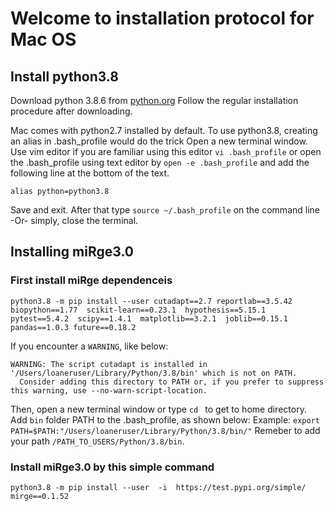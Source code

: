 # Welcome to installation protocol for Mac OS

## Install python3.8

Download python 3.8.6 from [python.org](https://www.python.org/downloads/release/python-386/)
Follow the regular installation procedure after downloading.

Mac comes with python2.7 installed by default. To use python3.8, creating an alias in .bash_profile would do the trick
Open a new terminal window. Use vim editor if you are familiar using this editor `vi .bash_profile` or open the .bash_profile using text editor by `open -e .bash_profile` and add the following line at the bottom of the text.

`alias python=python3.8`

Save and exit. After that type `source ~/.bash_profile` on the command line -Or- simply, close the terminal. 

## Installing miRge3.0

### First install miRge dependenceis 

```python3.8 -m pip install --user cutadapt==2.7 reportlab==3.5.42 biopython==1.77  scikit-learn==0.23.1  hypothesis==5.15.1 pytest==5.4.2  scipy==1.4.1  matplotlib==3.2.1  joblib==0.15.1  pandas==1.0.3 future==0.18.2```

If you encounter a `WARNING`, like below:
```
WARNING: The script cutadapt is installed in '/Users/loaneruser/Library/Python/3.8/bin' which is not on PATH.
  Consider adding this directory to PATH or, if you prefer to suppress this warning, use --no-warn-script-location.
```

Then, open a new terminal window or type `cd ` to get to home directory. Add `bin` folder PATH to the .bash_profile, as shown below:
Example: ``` export PATH=$PATH:"/Users/loaneruser/Library/Python/3.8/bin/" ```
Remeber to add your path `/PATH_TO_USERS/Python/3.8/bin`. 

### Install miRge3.0 by this simple command
`python3.8 -m pip install --user  -i  https://test.pypi.org/simple/  mirge==0.1.52`


